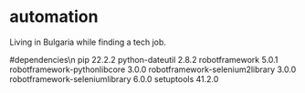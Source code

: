 # automation

Living in Bulgaria while finding a tech job.

#dependencies\n
pip                             22.2.2
python-dateutil                 2.8.2
robotframework                  5.0.1
robotframework-pythonlibcore    3.0.0
robotframework-selenium2library 3.0.0
robotframework-seleniumlibrary  6.0.0
setuptools                      41.2.0
